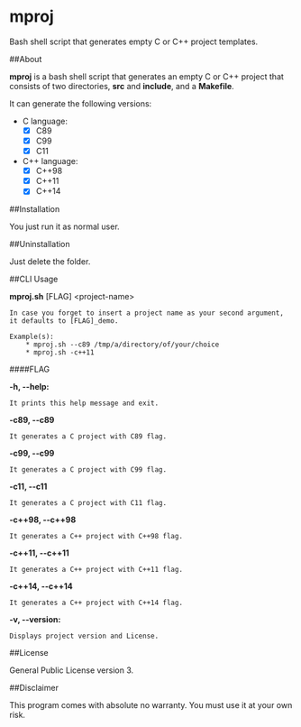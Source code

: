 # mproj

Bash shell script that generates empty C or C++ project templates.

##About

**mproj** is a bash shell script that generates an empty C or C++ project
that consists of two directories, **src** and **include**, and a
**Makefile**.

It can generate the following versions:

* C language:
    - [x] C89
    - [x] C99
    - [x] C11
    
* C++ language:
   - [x] C++98
   - [x] C++11
   - [x] C++14

##Installation

You just run it as normal user.

##Uninstallation

Just delete the folder.

##CLI Usage

**mproj.sh** [FLAG] \<project-name\>

    In case you forget to insert a project name as your second argument,
    it defaults to [FLAG]_demo.

    Example(s):
        * mproj.sh --c89 /tmp/a/directory/of/your/choice
        * mproj.sh -c++11 

####FLAG

**-h, --help:**

    It prints this help message and exit.
    
**-c89, --c89**

    It generates a C project with C89 flag.

**-c99, --c99**

    It generates a C project with C99 flag.

**-c11, --c11**

    It generates a C project with C11 flag.

**-c++98, --c++98**

    It generates a C++ project with C++98 flag.

**-c++11, --c++11**

    It generates a C++ project with C++11 flag.

**-c++14, --c++14**

    It generates a C++ project with C++14 flag.

**-v, --version:**

    Displays project version and License.

##License

General Public License version 3.

##Disclaimer

This program comes with absolute no warranty.
You must use it at your own risk.
